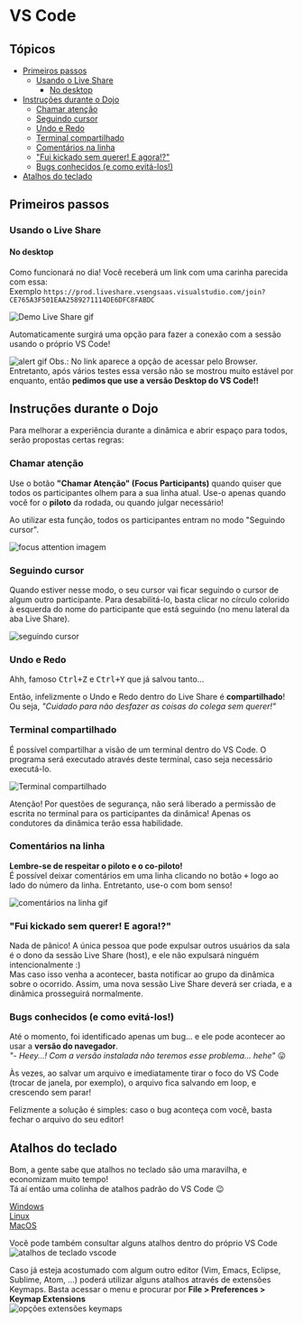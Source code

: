 # VS Code

## Tópicos
- [Primeiros passos](#primeiros-passos)
    - [Usando o Live Share](#usando-o-live-share)
      - [No desktop](#no-desktop)
- [Instruções durante o Dojo](#instruções-durante-o-dojo)
  - [Chamar atenção](#chamar-atenção)
  - [Seguindo cursor](#seguindo-cursor)
  - [Undo e Redo](#undo-e-redo)
  - [Terminal compartilhado](#terminal-compartilhado)
  - [Comentários na linha](#comentários-na-linha)
  - ["Fui kickado sem querer! E agora!?"](#fui-kickado-sem-querer-e-agora)
  - [Bugs conhecidos (e como evitá-los!)](#bugs-conhecidos-e-como-evitá-los)
- [Atalhos do teclado](#atalhos-do-teclado)

## Primeiros passos

### Usando o Live Share
#### No desktop
Como funcionará no dia! Você receberá um link com uma carinha parecida com essa:  
Exemplo `https://prod.liveshare.vsengsaas.visualstudio.com/join?CE765A3F501EAA2589271114DE6DFC8FABDC`

![Demo Live Share gif](imgs/liveshare-demo.gif)  

Automaticamente surgirá uma opção para fazer a conexão com a sessão usando o próprio VS Code!

![alert gif](imgs/alert.gif) Obs.: No link aparece a opção de acessar pelo Browser. Entretanto, após vários testes essa versão não se mostrou muito estável por enquanto, então **pedimos que use a versão Desktop do VS Code!!**

## Instruções durante o Dojo
Para melhorar a experiência durante a dinâmica e abrir espaço para todos, serão propostas certas regras:

### Chamar atenção
Use o botão **"Chamar Atenção" (Focus Participants)** quando quiser que todos os participantes olhem para a sua linha atual. Use-o apenas quando você for o **piloto** da rodada, ou quando julgar necessário!

Ao utilizar esta função, todos os participantes entram no modo "Seguindo cursor".

![focus attention imagem](imgs/focus-attention.jpg)

### Seguindo cursor
Quando estiver nesse modo, o seu cursor vai ficar seguindo o cursor de algum outro participante. Para desabilitá-lo, basta clicar no círculo colorido à esquerda do nome do participante que está seguindo (no menu lateral da aba Live Share).

![seguindo cursor](imgs/follow.jpg)

### Undo e Redo
Ahh, famoso <kbd>Ctrl+Z</kbd> e <kbd>Ctrl+Y</kbd> que já salvou tanto...

Então, infelizmente o Undo e Redo dentro do Live Share é **compartilhado**! Ou seja, _"Cuidado para não desfazer as coisas do colega sem querer!"_

### Terminal compartilhado
É possível compartilhar a visão de um terminal dentro do VS Code. O programa será executado através deste terminal, caso seja necessário executá-lo.

![Terminal compartilhado](imgs/terminal.jpg)

Atenção! Por questões de segurança, não será liberado a permissão de escrita no terminal para os participantes da dinâmica! Apenas os condutores da dinâmica terão essa habilidade.

### Comentários na linha
**Lembre-se de respeitar o piloto e o co-piloto!**  
É possível deixar comentários em uma linha clicando no botão <kbd>+</kbd> logo ao lado do número da linha. Entretanto, use-o com bom senso!

![comentários na linha gif](imgs/comentario-linha.gif)

### "Fui kickado sem querer! E agora!?"
Nada de pânico! A única pessoa que pode expulsar outros usuários da sala é o dono da sessão Live Share (host), e ele não expulsará ninguém intencionalmente :)  
Mas caso isso venha a acontecer, basta notificar ao grupo da dinâmica sobre o ocorrido. Assim, uma nova sessão Live Share deverá ser criada, e a dinâmica prosseguirá normalmente.

### Bugs conhecidos (e como evitá-los!)
Até o momento, foi identificado apenas um bug... e ele pode acontecer ao usar a **versão do navegador**.  
_"- Heey...! Com a versão instalada não teremos esse problema... hehe"_ :stuck_out_tongue:

Às vezes, ao salvar um arquivo e imediatamente tirar o foco do VS Code (trocar de janela, por exemplo), o arquivo fica salvando em loop, e crescendo sem parar!  

Felizmente a solução é simples: caso o bug aconteça com você, basta fechar o arquivo do seu editor!

## Atalhos do teclado
Bom, a gente sabe que atalhos no teclado são uma maravilha, e economizam muito tempo!  
Tá aí então uma colinha de atalhos padrão do VS Code :wink:

[Windows](https://code.visualstudio.com/shortcuts/keyboard-shortcuts-windows.pdf)  
[Linux](https://code.visualstudio.com/shortcuts/keyboard-shortcuts-linux.pdf)  
[MacOS](https://code.visualstudio.com/shortcuts/keyboard-shortcuts-macos.pdf)

Você pode também consultar alguns atalhos dentro do próprio VS Code  
![atalhos de teclado vscode](imgs/keyboard-shortcuts.jpg)

Caso já esteja acostumado com algum outro editor (Vim, Emacs, Eclipse, Sublime, Atom, ...) poderá utilizar alguns atalhos através de extensões Keymaps. Basta acessar o menu e procurar por **File > Preferences > Keymap Extensions**  
![opções extensões keymaps](imgs/keymaps.png)
